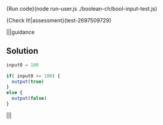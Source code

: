 {Run code}(node run-user.js ./boolean-ch/bool-input-test.js)

{Check It!|assessment}(test-2697509729)

|||guidance
## Solution
```javascript
input0 = 100

if( input0 >= 100) {
  output(true)
}
else {
  output(false)
}
```
|||